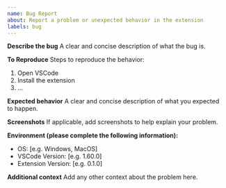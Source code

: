 ```yaml
---
name: Bug Report
about: Report a problem or unexpected behavior in the extension
labels: bug
---
```


**Describe the bug**
A clear and concise description of what the bug is.

**To Reproduce**
Steps to reproduce the behavior:
1. Open VSCode
2. Install the extension
3. ...

**Expected behavior**
A clear and concise description of what you expected to happen.

**Screenshots**
If applicable, add screenshots to help explain your problem.

**Environment (please complete the following information):**
- OS: [e.g. Windows, MacOS]
- VSCode Version: [e.g. 1.60.0]
- Extension Version: [e.g. 0.1.0]

**Additional context**
Add any other context about the problem here.
